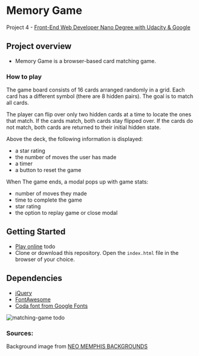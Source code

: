 # Memory Game

Project 4 - [Front-End Web Developer Nano Degree with Udacity & Google](https://eu.udacity.com/course/front-end-web-developer-nanodegree--nd001)

## Project overview

* Memory Game is a browser-based card matching game.

### How to play

The game board consists of 16 cards arranged randomly in a grid. Each card has a  different symbol (there are 8 hidden pairs). The goal is to match all cards.

The player can flip over only two hidden cards at a time to locate the ones that match. 
If the cards match, both cards stay flipped over. 
If the cards do not match, both cards are returned to their initial hidden state.

Above the deck, the following information is displayed:

   * a star rating
   * the number of moves the user has made
   * a timer 
   * a button to reset the game

When The game ends, a modal pops up with game stats:

   * number of moves they made
   * time to complete the game
   * star rating
   * the option to replay game or close modal

## Getting Started
* [Play online]()     todo
* Clone or download this repository. Open the `index.html` file in the browser of your choice.

## Dependencies

   * [jQuery](https://jquery.com/)
   * [FontAwesome](https://fontawesome.com/)
   * [Coda font from Google Fonts](https://fonts.google.com/specimen/Coda)


![matching-game](https://user-images.githubusercontent.com/18640359/38749371-0ea5a474-3f5a-11e8-8ea9-bbf2b22716ef.PNG)            todo 



### Sources:

Background image from [NEO MEMPHIS BACKGROUNDS](https://creativemarket.com/softulka/1014621-40-vector-Neo-memphis-backgrounds)
